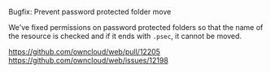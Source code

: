 Bugfix: Prevent password protected folder move

We've fixed permissions on password protected folders so that the name of the resource is checked and if it ends with `.psec`, it cannot be moved.

https://github.com/owncloud/web/pull/12205
https://github.com/owncloud/web/issues/12198
